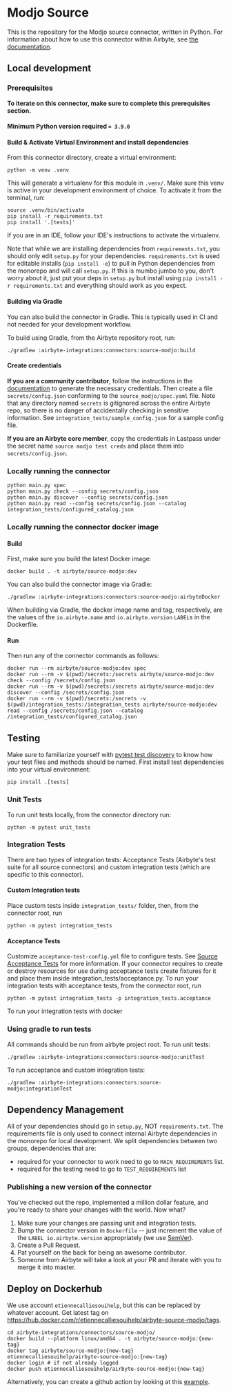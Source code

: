 # Modjo Source

This is the repository for the Modjo source connector, written in Python.
For information about how to use this connector within Airbyte, see [the documentation](https://docs.airbyte.com/integrations/sources/modjo).

## Local development

### Prerequisites
**To iterate on this connector, make sure to complete this prerequisites section.**

#### Minimum Python version required `= 3.9.0`

#### Build & Activate Virtual Environment and install dependencies
From this connector directory, create a virtual environment:
```
python -m venv .venv
```

This will generate a virtualenv for this module in `.venv/`. Make sure this venv is active in your
development environment of choice. To activate it from the terminal, run:
```
source .venv/bin/activate
pip install -r requirements.txt
pip install '.[tests]'
```
If you are in an IDE, follow your IDE's instructions to activate the virtualenv.

Note that while we are installing dependencies from `requirements.txt`, you should only edit `setup.py` for your dependencies. `requirements.txt` is
used for editable installs (`pip install -e`) to pull in Python dependencies from the monorepo and will call `setup.py`.
If this is mumbo jumbo to you, don't worry about it, just put your deps in `setup.py` but install using `pip install -r requirements.txt` and everything
should work as you expect.

#### Building via Gradle
You can also build the connector in Gradle. This is typically used in CI and not needed for your development workflow.

To build using Gradle, from the Airbyte repository root, run:
```
./gradlew :airbyte-integrations:connectors:source-modjo:build
```

#### Create credentials
**If you are a community contributor**, follow the instructions in the [documentation](https://docs.airbyte.com/integrations/sources/modjo)
to generate the necessary credentials. Then create a file `secrets/config.json` conforming to the `source_modjo/spec.yaml` file.
Note that any directory named `secrets` is gitignored across the entire Airbyte repo, so there is no danger of accidentally checking in sensitive information.
See `integration_tests/sample_config.json` for a sample config file.

**If you are an Airbyte core member**, copy the credentials in Lastpass under the secret name `source modjo test creds`
and place them into `secrets/config.json`.

### Locally running the connector
```
python main.py spec
python main.py check --config secrets/config.json
python main.py discover --config secrets/config.json
python main.py read --config secrets/config.json --catalog integration_tests/configured_catalog.json
```

### Locally running the connector docker image

#### Build
First, make sure you build the latest Docker image:
```
docker build . -t airbyte/source-modjo:dev
```

You can also build the connector image via Gradle:
```
./gradlew :airbyte-integrations:connectors:source-modjo:airbyteDocker
```
When building via Gradle, the docker image name and tag, respectively, are the values of the `io.airbyte.name` and `io.airbyte.version` `LABEL`s in
the Dockerfile.

#### Run
Then run any of the connector commands as follows:
```
docker run --rm airbyte/source-modjo:dev spec
docker run --rm -v $(pwd)/secrets:/secrets airbyte/source-modjo:dev check --config /secrets/config.json
docker run --rm -v $(pwd)/secrets:/secrets airbyte/source-modjo:dev discover --config /secrets/config.json
docker run --rm -v $(pwd)/secrets:/secrets -v $(pwd)/integration_tests:/integration_tests airbyte/source-modjo:dev read --config /secrets/config.json --catalog /integration_tests/configured_catalog.json
```
## Testing
Make sure to familiarize yourself with [pytest test discovery](https://docs.pytest.org/en/latest/goodpractices.html#test-discovery) to know how your test files and methods should be named.
First install test dependencies into your virtual environment:
```
pip install .[tests]
```
### Unit Tests
To run unit tests locally, from the connector directory run:
```
python -m pytest unit_tests
```

### Integration Tests
There are two types of integration tests: Acceptance Tests (Airbyte's test suite for all source connectors) and custom integration tests (which are specific to this connector).
#### Custom Integration tests
Place custom tests inside `integration_tests/` folder, then, from the connector root, run
```
python -m pytest integration_tests
```
#### Acceptance Tests
Customize `acceptance-test-config.yml` file to configure tests. See [Source Acceptance Tests](https://docs.airbyte.com/connector-development/testing-connectors/source-acceptance-tests-reference) for more information.
If your connector requires to create or destroy resources for use during acceptance tests create fixtures for it and place them inside integration_tests/acceptance.py.
To run your integration tests with acceptance tests, from the connector root, run
```
python -m pytest integration_tests -p integration_tests.acceptance
```
To run your integration tests with docker

### Using gradle to run tests
All commands should be run from airbyte project root.
To run unit tests:
```
./gradlew :airbyte-integrations:connectors:source-modjo:unitTest
```
To run acceptance and custom integration tests:
```
./gradlew :airbyte-integrations:connectors:source-modjo:integrationTest
```

## Dependency Management
All of your dependencies should go in `setup.py`, NOT `requirements.txt`. The requirements file is only used to connect internal Airbyte dependencies in the monorepo for local development.
We split dependencies between two groups, dependencies that are:
* required for your connector to work need to go to `MAIN_REQUIREMENTS` list.
* required for the testing need to go to `TEST_REQUIREMENTS` list

### Publishing a new version of the connector
You've checked out the repo, implemented a million dollar feature, and you're ready to share your changes with the world. Now what?
1. Make sure your changes are passing unit and integration tests.
1. Bump the connector version in `Dockerfile` -- just increment the value of the `LABEL io.airbyte.version` appropriately (we use [SemVer](https://semver.org/)).
1. Create a Pull Request.
1. Pat yourself on the back for being an awesome contributor.
1. Someone from Airbyte will take a look at your PR and iterate with you to merge it into master.


## Deploy on Dockerhub

We use account `etiennecalliesouihelp`, but this can be replaced by whatever account.
Get latest tag on https://hub.docker.com/r/etiennecalliesouihelp/airbyte-source-modjo/tags.
```shell
cd airbyte-integrations/connectors/source-modjo/
docker build --platform linux/amd64 . -t airbyte/source-modjo:{new-tag}
docker tag airbyte/source-modjo:{new-tag} etiennecalliesouihelp/airbyte-source-modjo:{new-tag}
docker login # if not already logged
docker push etiennecalliesouihelp/airbyte-source-modjo:{new-tag}
```

Alternatively, you can create a github action by looking at this [example](https://github.com/b4stien/airbyte/blob/bg/source-amplitude-oh/.github/workflows/build-and-push-docker.yml).
